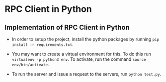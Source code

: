 # RPC Client in Python
## Implementation of RPC Client in Python

- In order to setup the project, install the python packages by running `pip install -r requirements.txt`.

- You may want to create a virtual environment for this. To do this run `virtualenv -p python3 env`. To activate, run the command `source env/bin/activate`.

- To run the server and issue a request to the servers, run `python test.py`.